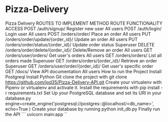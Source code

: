 # Pizza-Delivery
Pizza Delivery
ROUTES TO IMPLEMENT
METHOD	ROUTE	FUNCTIONALITY	ACCESS
POST	/auth/signup/	Register new user	All users
POST	/auth/login/	Login user	All users
POST	/orders/order/	Place an order	All users
PUT	/orders/order/update/{order_id}/	Update an order	All users
PUT	/orders/order/status/{order_id}/	Update order status	Superuser
DELETE	/orders/order/delete/{order_id}/	Delete/Remove an order	All users
GET	/orders/user/orders/	Get user's orders	All users
GET	/orders/orders/	List all orders made	Superuser
GET	/orders/orders/{order_id}/	Retrieve an order	Superuser
GET	/orders/user/order/{order_id}/	Get user's specific order	
GET	/docs/	View API documentation	All users
How to run the Project
Install Postgreql
Install Python
Git clone the project with  git clone https://github.com/jod35/Pizza-Delivery-API.git
Create your virtualenv with Pipenv or virtualenv and activate it.
Install the requirements with pip install -r requirements.txt
Set Up your PostgreSQL database and set its URI in your database.py
engine=create_engine('postgresql://postgres:<username>:<password>@localhost/<db_name>',
    echo=True
)
Create your database by running python init_db.py
Finally run the API ``` uvicorn main:app ``
